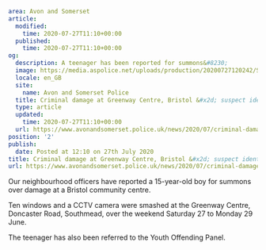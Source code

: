 ```yaml
area: Avon and Somerset
article:
  modified:
    time: 2020-07-27T11:10+00:00
  published:
    time: 2020-07-27T11:10+00:00
og:
  description: A teenager has been reported for summons&#8230;
  image: https://media.aspolice.net/uploads/production/20200727120242/Safer-stronger-neighbourhood-police-on-bonnet-2048x1356.jpg
  locale: en_GB
  site:
    name: Avon and Somerset Police
  title: Criminal damage at Greenway Centre, Bristol &#x2d; suspect identified | Avon and Somerset Police
  type: article
  updated:
    time: 2020-07-27T11:10+00:00
  url: https://www.avonandsomerset.police.uk/news/2020/07/criminal-damage-at-greenway-centre-bristol-suspect-identified/
position: '2'
publish:
  date: Posted at 12:10 on 27th July 2020
title: Criminal damage at Greenway Centre, Bristol &#x2d; suspect identified | Avon and Somerset Police
url: https://www.avonandsomerset.police.uk/news/2020/07/criminal-damage-at-greenway-centre-bristol-suspect-identified/
```

Our neighbourhood officers have reported a 15-year-old boy for summons over damage at a Bristol community centre.

Ten windows and a CCTV camera were smashed at the Greenway Centre, Doncaster Road, Southmead, over the weekend Saturday 27 to Monday 29 June.

The teenager has also been referred to the Youth Offending Panel.
